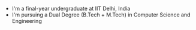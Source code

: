 - I'm a final-year undergraduate at IIT Delhi, India
- I'm pursuing a Dual Degree (B.Tech + M.Tech) in Computer Science and Engineering

<!---
manshi137/manshi137 is a ✨ special ✨ repository because its `README.md` (this file) appears on your GitHub profile.
You can click the Preview link to take a look at your changes.
--->
